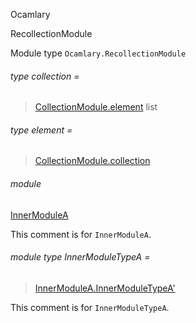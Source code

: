 Ocamlary

RecollectionModule

Module type `Ocamlary.RecollectionModule`

<a id="type-collection"></a>

###### type collection =

> [CollectionModule.element](Ocamlary.CollectionModule.md#type-element) list

<a id="type-element"></a>

###### type element =

> [CollectionModule.collection](Ocamlary.CollectionModule.md#type-collection)

<a id="module-InnerModuleA"></a>

###### module
[InnerModuleA](Ocamlary.module-type-RecollectionModule.InnerModuleA.md)

This comment is for `InnerModuleA`.

<a id="module-type-InnerModuleTypeA"></a>

###### module type InnerModuleTypeA =

> [InnerModuleA.InnerModuleTypeA'](Ocamlary.module-type-RecollectionModule.InnerModuleA.module-type-InnerModuleTypeA'.md)

This comment is for `InnerModuleTypeA`.
